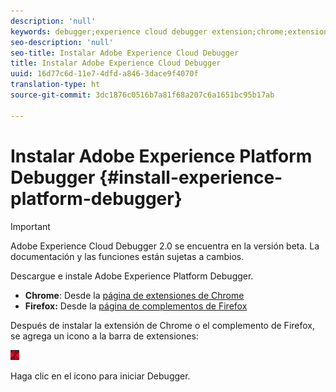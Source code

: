 ```yaml
---
description: 'null'
keywords: debugger;experience cloud debugger extension;chrome;extension;install
seo-description: 'null'
seo-title: Instalar Adobe Experience Cloud Debugger
title: Instalar Adobe Experience Cloud Debugger
uuid: 16d77c6d-11e7-4dfd-a846-3dace9f4070f
translation-type: ht
source-git-commit: 3dc1876c0516b7a81f68a207c6a1651bc95b17ab

---
```



# Instalar Adobe Experience Platform Debugger {#install-experience-platform-debugger}

>[!IMPORTANT]
>
>Adobe Experience Cloud Debugger 2.0 se encuentra en la versión beta. La documentación y las funciones están sujetas a cambios.

Descargue e instale Adobe Experience Platform Debugger.

* **Chrome**: Desde la [página de extensiones de Chrome](https://chrome.google.com/webstore/detail/adobe-experience-cloud-de/ocdmogmohccmeicdhlhhgepeaijenapj)
* **Firefox:** Desde la [página de complementos de Firefox](https://addons.mozilla.org/es/firefox/addon/adobe-experience-platform-dbg/)

Después de instalar la extensión de Chrome o el complemento de Firefox, se agrega un icono a la barra de extensiones:

![](assets/start-icon.jpg)

Haga clic en el icono para iniciar Debugger.

